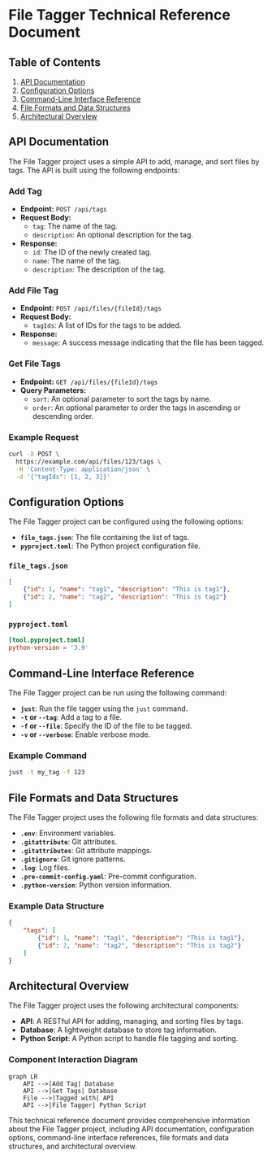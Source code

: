 # File Tagger Technical Reference Document

## Table of Contents

1. [API Documentation](#api-documentation)
2. [Configuration Options](#configuration-options)
3. [Command-Line Interface Reference](#command-line-interface-reference)
4. [File Formats and Data Structures](#file-formats-and-data-structures)
5. [Architectural Overview](#architectural-overview)

## API Documentation

The File Tagger project uses a simple API to add, manage, and sort files by tags. The API is built using the following endpoints:

### Add Tag

*   **Endpoint:** `POST /api/tags`
*   **Request Body:**
    *   `tag`: The name of the tag.
    *   `description`: An optional description for the tag.
*   **Response:**
    *   `id`: The ID of the newly created tag.
    *   `name`: The name of the tag.
    *   `description`: The description of the tag.

### Add File Tag

*   **Endpoint:** `POST /api/files/{fileId}/tags`
*   **Request Body:**
    *   `tagIds`: A list of IDs for the tags to be added.
*   **Response:**
    *   `message`: A success message indicating that the file has been tagged.

### Get File Tags

*   **Endpoint:** `GET /api/files/{fileId}/tags`
*   **Query Parameters:**
    *   `sort`: An optional parameter to sort the tags by name.
    *   `order`: An optional parameter to order the tags in ascending or descending order.

### Example Request
```bash
curl -X POST \
  https://example.com/api/files/123/tags \
  -H 'Content-Type: application/json' \
  -d '{"tagIds": [1, 2, 3]}'
```

## Configuration Options

The File Tagger project can be configured using the following options:

*   **`file_tags.json`**: The file containing the list of tags.
*   **`pyproject.toml`**: The Python project configuration file.

### `file_tags.json`
```json
[
    {"id": 1, "name": "tag1", "description": "This is tag1"},
    {"id": 2, "name": "tag2", "description": "This is tag2"}
]
```

### `pyproject.toml`
```toml
[tool.pyproject.toml]
python-version = '3.9'
```

## Command-Line Interface Reference

The File Tagger project can be run using the following command:

*   **`just`**: Run the file tagger using the `just` command.
*   **`-t` or `--tag`**: Add a tag to a file.
*   **`-f` or `--file`**: Specify the ID of the file to be tagged.
*   **`-v` or `--verbose`**: Enable verbose mode.

### Example Command
```bash
just -t my_tag -f 123
```

## File Formats and Data Structures

The File Tagger project uses the following file formats and data structures:

*   **`.env`**: Environment variables.
*   **`.gitattribute`**: Git attributes.
*   **`.gitattributes`**: Git attribute mappings.
*   **`.gitignore`**: Git ignore patterns.
*   **`.log`**: Log files.
*   **`.pre-commit-config.yaml`**: Pre-commit configuration.
*   **`.python-version`**: Python version information.

### Example Data Structure
```json
{
    "tags": [
        {"id": 1, "name": "tag1", "description": "This is tag1"},
        {"id": 2, "name": "tag2", "description": "This is tag2"}
    ]
}
```

## Architectural Overview

The File Tagger project uses the following architectural components:

*   **API**: A RESTful API for adding, managing, and sorting files by tags.
*   **Database**: A lightweight database to store tag information.
*   **Python Script**: A Python script to handle file tagging and sorting.

### Component Interaction Diagram
```mermaid
graph LR
    API -->|Add Tag| Database
    API -->|Get Tags| Database
    File -->|Tagged with| API
    API -->|File Tagger| Python Script
```

This technical reference document provides comprehensive information about the File Tagger project, including API documentation, configuration options, command-line interface references, file formats and data structures, and architectural overview.